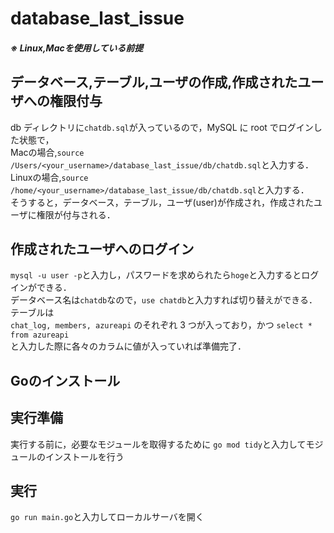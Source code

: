 # database_last_issue

##### ※ Linux,Macを使用している前提  

## データベース,テーブル,ユーザの作成,作成されたユーザへの権限付与

db ディレクトリに`chatdb.sql`が入っているので，MySQL に root でログインした状態で，  
Macの場合,`source /Users/<your_username>/database_last_issue/db/chatdb.sql`と入力する．  
Linuxの場合,`source /home/<your_username>/database_last_issue/db/chatdb.sql`と入力する．  
そうすると，データベース，テーブル，ユーザ(user)が作成され，作成されたユーザに権限が付与される．  

## 作成されたユーザへのログイン

`mysql -u user -p`と入力し，パスワードを求められたら`hoge`と入力するとログインができる．  
データベース名は`chatdb`なので，`use chatdb`と入力すれば切り替えができる．テーブルは  
`chat_log, members, azureapi` のそれぞれ 3 つが入っており，かつ `select * from azureapi`  
と入力した際に各々のカラムに値が入っていれば準備完了．  

## Goのインストール


## 実行準備

実行する前に，必要なモジュールを取得するために
`go mod tidy`と入力してモジュールのインストールを行う

## 実行

`go run main.go`と入力してローカルサーバを開く
